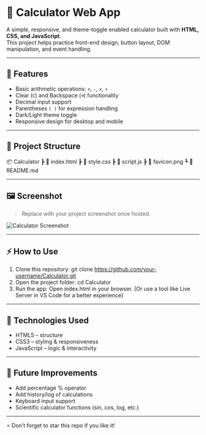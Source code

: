 # 🧮 Calculator Web App

A simple, responsive, and theme-toggle enabled calculator built with **HTML, CSS, and JavaScript**.  
This project helps practice front-end design, button layout, DOM manipulation, and event handling.

---

## 🚀 Features
- Basic arithmetic operations: `+`, `-`, `×`, `÷`
- Clear (`C`) and Backspace (`⌫`) functionality
- Decimal input support
- Parentheses `( )` for expression handling
- Dark/Light theme toggle
- Responsive design for desktop and mobile

---

## 📂 Project Structure
📦 Calculator
┣ 📜 index.html
┣ 📜 style.css
┣ 📜 script.js
┣ 📜 favicon.png
┗ 📜 README.md

---

## 🖼️ Screenshot
> Replace with your project screenshot once hosted.

![Calculator Screenshot](./screenshot.png)

---

## ⚡ How to Use
1. Clone this repository:
   git clone https://github.com/your-username/Calculator.git
2. Open the project folder:
   cd Calculator
3. Run the app:
   Open index.html in your browser.
   (Or use a tool like Live Server in VS Code for a better experience)

---

## 🔧 Technologies Used
- HTML5 – structure
- CSS3 – styling & responsiveness
- JavaScript – logic & interactivity

---

## 🌟 Future Improvements
- Add percentage % operator
- Add history/log of calculations
- Keyboard input support
- Scientific calculator functions (sin, cos, log, etc.)

---

⭐ Don’t forget to star this repo if you like it!